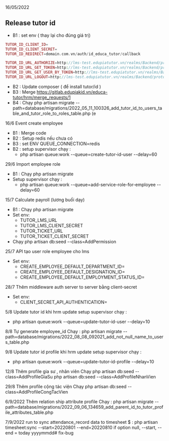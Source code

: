 16/05/2022

Release tutor id
-
- B1 : set env ( thay lại cho đúng giá trị)

```php
TUTOR_ID_CLIENT_ID=
TUTOR_ID_CLIENT_SECRET=
TUTOR_ID_REDIRECT=domain.com.vn/auth/id_educa_tutor/callback

TUTOR_ID_URL_AUTHORIZE=http://lms-test.edupiatutor.vn/realms/Backend/protocol/openid-connect/auth
TUTOR_ID_URL_GET_TOKEN=http://lms-test.edupiatutor.vn/realms/Backend/protocol/openid-connect/token
TUTOR_ID_URL_GET_USER_BY_TOKEN=http://lms-test.edupiatutor.vn/realms/Backend/protocol/openid-connect/userinfo
TUTOR_ID_URL_LOGOUT=http://lms-test.edupiatutor.vn/realms/Backend/protocol/openid-connect/logout
```

- B2 : Update composer ( để install tutor/id )
- B3 : Merge
  https://gitlab.edupiakid.vn/educa-tutor/hrm/merge_requests/1
- B4 : Chạy
  php artisan migrate --path=database/migrations/2022_05_11_100326_add_tutor_id_to_users_table_and_tutor_role_to_roles_table.php (e


[comment]: <> (Release create employee)

[comment]: <> (- )

[comment]: <> (- B1 : Merge https://gitlab.edupiakid.vn/educa-tutor/hrm/merge_requests/2)

[comment]: <> (- B2 : Chạy php artisan migrate --path=database/migrations/2022_05_16_022621_add_tutor_employee_profile_to_profiles_table.php)

[comment]: <> (- B3 : Chạy : php artisan db:seed --class=AddPermissionCreateEmployee)

[comment]: <> (23/5/2022)

[comment]: <> (Release create employee từ excel)

[comment]: <> (-)

[comment]: <> (- B1 : Merge : https://gitlab.edupiakid.vn/educa-tutor/hrm/merge_requests/4)

[comment]: <> (- B2 : Chạy : php artisan migrate --path=database/migrations/2022_05_16_073312_add_unique_employee_id_to_profiles_table.php)

[comment]: <> (- B3 : Set env TUTOR_CLIENT_SECRET)



[comment]: <> (1/6/2022)

[comment]: <> (API Profile Employee + Swagger)

[comment]: <> (- Ở LAB : )

[comment]: <> (  - Merge code :)

[comment]: <> (  - Chạy : php artisan migrate --path=database/migrations/2022_05_31_145528_delete_tutor_profile_in_profiles_table.php)

[comment]: <> (  - Chạy : php artisan migrate --path=database/migrations/2022_05_27_162757_create_tutor_profiles_table.php)

[comment]: <> (  - Chạy : php artisan db:seed --class=DemoDataTutorProfiles)

[comment]: <> (- Ở Product :)

[comment]: <> (  - Chạy : php artisan migrate --path=database/migrations/2022_05_16_073312_add_unique_employee_id_to_profiles_table.php)

[comment]: <> (  - Chạy : php artisan migrate --path=database/migrations/2022_05_27_162757_create_tutor_profiles_table.php)


16/6
Event create employee
- B1 : Merge code 
- B2 : Setup redis nếu chưa có
- B3 : set ENV QUEUE_CONNECTION=redis
- B2 : setup supervisor chạy :
  - php artisan queue:work --queue=create-tutor-id-user --delay=60

29/6
Import employee role
- B1 : Chạy php artisan migrate
- Setup supervisor chạy :
    - php artisan queue:work --queue=add-service-role-for-employee --delay=60

15/7
Calculate payroll (lương buổi dạy)
- B1 : Chạy php artisan migrate
- Set env:
    - TUTOR_LMS_URL
    - TUTOR_LMS_CLIENT_SECRET
    - TUTOR_TICKET_URL
    - TUTOR_TICKET_CLIENT_SECRET
- Chạy php artisan db:seed --class=AddPermission

25/7
API tạo user role employee cho lms
- Set env:
    - CREATE_EMPLOYEE_DEFAULT_DEPARTMENT_ID=
    - CREATE_EMPLOYEE_DEFAULT_DESIGNATION_ID=
    - CREATE_EMPLOYEE_DEFAULT_EMPLOYMENT_STATUS_ID=

28/7
Thêm middleware auth server to server bằng client-secret
- Set env:
    - CLIENT_SECRET_API_AUTHENTICATION=


5/8
Update tutor id khi hrm update
setup supervisor chạy :
- php artisan queue:work --queue=update-tutor-id-user --delay=10

8/8
Tự generate employee_id
Chạy : 
php artisan migrate --path=database/migrations/2022_08_08_092021_add_not_null_name_to_users_table.php

9/8
Update tutor id profile khi hrm update
setup supervisor chạy :
- php artisan queue:work --queue=update-tutor-id-profile --delay=10

12/8 
Thêm profile gia sư , nhân viên
Chạy 
php artisan db:seed --class=AddProfileGiaSu
php artisan db:seed --class=AddProfileNhanVien

29/8
Thêm profile cộng tác viện
Chạy
php artisan db:seed --class=AddProfileCongTacVien

6/9/2022
Thêm relation ship attribute profile
Chạy : php artisan migrate --path=database/migrations/2022_09_06_134659_add_parent_id_to_tutor_profile_attributes_table.php

7/9/2022
run to sync attendance_record data to timesheet
$ : php artisan timesheet:sync --start=20220801 --end=20220810 
if option null, --start, --end = today yyyymmdd# fix-bug
